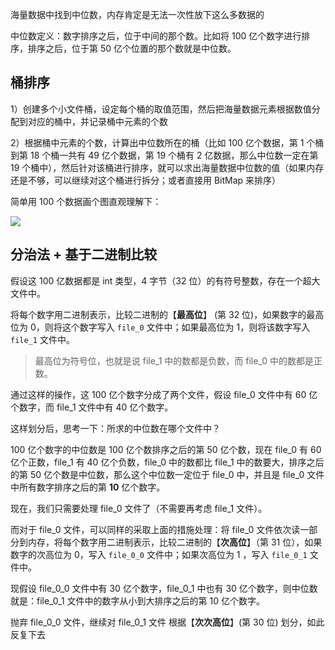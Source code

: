 海量数据中找到中位数，内存肯定是无法一次性放下这么多数据的

中位数定义：数字排序之后，位于中间的那个数。比如将 100 亿个数字进行排序，排序之后，位于第 50 亿个位置的那个数就是中位数。

## 桶排序

1）创建多个小文件桶，设定每个桶的取值范围，然后把海量数据元素根据数值分配到对应的桶中，并记录桶中元素的个数

2）根据桶中元素的个数，计算出中位数所在的桶（比如 100 亿个数据，第 1 个桶到第 18 个桶一共有 49 亿个数据，第 19 个桶有 2 亿数据，那么中位数一定在第 19 个桶中），然后针对该桶进行排序，就可以求出海量数据中位数的值（如果内存还是不够，可以继续对这个桶进行拆分；或者直接用 BitMap 来排序）

简单用 100 个数据画个图直观理解下：

![](https://cs-wiki.oss-cn-shanghai.aliyuncs.com/img/image-20220811225909427.png)

## 分治法 + 基于二进制比较

假设这 100 亿数据都是 int 类型，4 字节（32 位）的有符号整数，存在一个超大文件中。

将每个数字用二进制表示，比较二进制的【**最高位**】 (第 32 位)，如果数字的最高位为 0，则将这个数字写入 `file_0` 文件中；如果最高位为 1，则将该数字写入 `file_1` 文件中。

> 最高位为符号位，也就是说 file_1 中的数都是负数，而 file_0 中的数都是正数。

通过这样的操作，这 100 亿个数字分成了两个文件，假设 file_0 文件中有 60 亿个数字，而 file_1 文件中有 40 亿个数字。

这样划分后，思考一下：所求的中位数在哪个文件中？

100 亿个数字的中位数是 100 亿个数排序之后的第 50 亿个数，现在 file_0 有 60 亿个正数，file_1 有 40 亿个负数，file_0 中的数都比 file_1 中的数要大，排序之后的第 50 亿个数是中位数，那么这个中位数一定位于 file_0 中，并且是 file_0 文件中所有数字排序之后的第 **10** 亿个数字。

现在，我们只需要处理 file_0 文件了（不需要再考虑 file_1 文件）。

而对于 file_0 文件，可以同样的采取上面的措施处理：将 file_0 文件依次读一部分到内存，将每个数字用二进制表示，比较二进制的【**次高位**】（第 31 位），如果数字的次高位为 0，写入 `file_0_0` 文件中；如果次高位为 1 ，写入 `file_0_1` 文件中。

现假设 file_0_0 文件中有 30 亿个数字，file_0_1 中也有 30 亿个数字，则中位数就是：file_0_1 文件中的数字从小到大排序之后的第 10 亿个数字。

抛弃 file_0_0 文件，继续对 file_0_1 文件 根据【**次次高位**】(第 30 位) 划分，如此反复下去